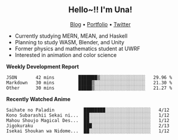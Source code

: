 <h2 align="center">
  Hello~!! I'm Una!
</h2>

<p align="center">
  <a href="https://anarchy.website/">Blog</a> &bull;
  <a href="https://una-ada.github.io/">Portfolio</a> &bull;
  <a href="https://twitter.com/xn__z7x">Twitter</a>
</p>

- Currently studying MERN, MEAN, and Haskell
- Planning to study WASM, Blender, and Unity
- Former physics and mathematics student at UWRF
- Interested in animation and color science

**Weekly Development Report**

<!--START_SECTION:waka-->

```text
JSON       42 mins         ███████▒░░░░░░░░░░░░░░░░░   29.96 %
Markdown   30 mins         █████▒░░░░░░░░░░░░░░░░░░░   21.30 %
Other      30 mins         █████▒░░░░░░░░░░░░░░░░░░░   21.27 %
```

<!--END_SECTION:waka-->

**Recently Watched Anime**

<!-- RECENT-ANIME:START -->

    Saihate no Paladin           ████████░░░░░░░░░░░░░░░░░   4/12
    Kono Subarashii Sekai ni...  ██░░░░░░░░░░░░░░░░░░░░░░░   1/12
    Mahou Shoujo Magical Des...  ██░░░░░░░░░░░░░░░░░░░░░░░   1/12
    Jigokuraku                   ███░░░░░░░░░░░░░░░░░░░░░░   2/13
    Isekai Shoukan wa Nidome...  ██░░░░░░░░░░░░░░░░░░░░░░░   1/12
<!-- RECENT-ANIME:END -->
